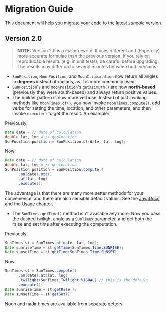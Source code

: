 # Migration Guide

This document will help you migrate your code to the latest _suncalc_ version.

## Version 2.0

> **NOTE:** Version 2.0 is a major rewrite. It uses different and (hopefully) more accurate formulae than the previous version. If you rely on reproducable results (e.g. in unit tests), be careful before upgrading. The results may differ up to several minutes between both versions.

* `SunPosition`, `MoonPosition`, and `MoonIllumination` now return all angles in **degrees** instead of radians, as it is more commonly used.
* `SunPosition`'s and `MoonPosition`'s `getAzimuth()` are now **north-based** (previously they were south-based) and always return positive values.
* The builder pattern is now more verbose. Instead of just invoking methods like `MoonTimes.of()`, you now invoke `MoonTimes.compute()`, add verbs for setting the time, location, and other parameters, and then invoke `execute()` to get the result. An example:

Previously:

```java
Date date = // date of calculation
double lat, lng = // geolocation
SunPosition position = SunPosition.of(date, lat, lng);
```

Now:

```java
Date date = // date of calculation
double lat, lng = // geolocation
SunPosition position = SunPosition.compute()
      .on(date).utc()
      .at(lat, lng)
      .execute();
```

The advantage is that there are many more setter methods for your convenience, and there are also sensible default values. See the [JavaDocs](./apidocs/index.html) and the [Usage](usage.html) chapter.

* The `SunTimes.getTime()` method isn't available any more. Now you pass the desired twilight angle as a `SunTimes` parameter, and get both the raise and set time after executing the computation.

Previously:

```java
SunTimes st = SunTimes.of(date, lat, lng);
Date sunriseTime = st.getTime(SunTimes.Time.SUNRISE);
Date sunsetTime = st.getTime(SunTimes.Time.SUNSET);
```

Now:

```java
SunTimes st = SunTimes.compute()
      .on(date).at(lat, lng)
      .twilight(SunTimes.Twilight.VISUAL) // this is the default
      .execute();
Date sunriseTime = st.getRise();
Date sunsetTime = st.getSet();
```

Noon and nadir times are available from separate getters.
